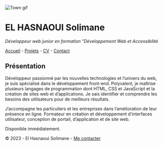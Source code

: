 ![Town gif](https://media3.giphy.com/media/eFvs5iE6a6ntVIRaEN/giphy.gif?cid=ecf05e47jwgzsmovhe9cc6jqsmud76crsv7moozq93hlj5do&ep=v1_gifs_search&rid=giphy.gif&ct=g)

# EL HASNAOUI Solimane #

*Développeur web junior en formation "Développement Web et Accessibilité*

[Accueil](https://github.com/Solimane935/S01E11-Ateliers-Recap-exo-solimane/blob/main/-Ateliers-Recap-exo-solimane.md) - [Projets](https://github.com/Solimane935/S01E11-Ateliers-Recap-exo-solimane/blob/main/projets.md) - [CV](https://github.com/Solimane935/S01E11-Ateliers-Recap-exo-solimane/blob/main/cv.md) - [Contact](https://github.com/Solimane935/S01E11-Ateliers-Recap-exo-solimane/blob/main/contact.md)

## Présentation ##

Développeur passionné par les nouvelles technologies et l’univers du web, je suis spécialisé dans le développement front-end. Polyvalent, je maîtrise plusieurs langages de programmation dont HTML, CSS et JavaScript et la création de sites web et d’applications. Je sais identifier et comprendre les besoins des utilisateurs pour de meilleurs résultats.

J’accompagne les particuliers et les entreprises dans l’amélioration de leur présence en ligne. Formateur en création et développement d’interfaces utilisateur, conception de portail, d’application et de site web.

Disponible immédiatement.

© 2023 - El Hasnaoui Solimane - [Me contacter](https://github.com/Solimane935/S01E11-Ateliers-Recap-exo-solimane/blob/main/contact.md)